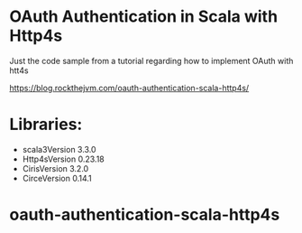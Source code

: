 # OAuth Authentication in Scala with Http4s
Just the code sample from a tutorial regarding how to implement OAuth with htt4s

https://blog.rockthejvm.com/oauth-authentication-scala-http4s/

# Libraries:

- scala3Version  3.3.0
- Http4sVersion  0.23.18
- CirisVersion   3.2.0
- CirceVersion   0.14.1

# oauth-authentication-scala-http4s

